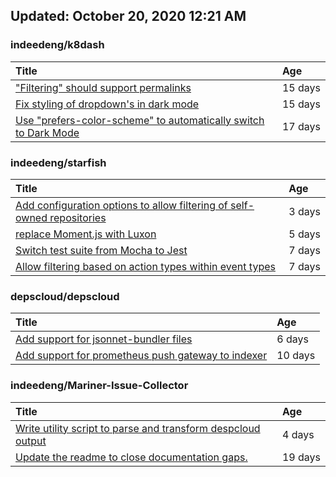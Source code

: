 ## Updated: October 20, 2020 12:21 AM


### indeedeng/k8dash
|**Title**|**Age**|
|:----|:----|
|["Filtering" should support permalinks](https://github.com/indeedeng/k8dash/issues/153)|15&nbsp;days|
|[Fix styling of dropdown's in dark mode](https://github.com/indeedeng/k8dash/issues/152)|15&nbsp;days|
|[Use "prefers-color-scheme" to automatically switch to Dark Mode](https://github.com/indeedeng/k8dash/issues/144)|17&nbsp;days|


### indeedeng/starfish
|**Title**|**Age**|
|:----|:----|
|[Add configuration options to allow filtering of self-owned repositories](https://github.com/indeedeng/starfish/issues/65)|3&nbsp;days|
|[replace Moment.js with Luxon](https://github.com/indeedeng/starfish/issues/60)|5&nbsp;days|
|[Switch test suite from Mocha to Jest](https://github.com/indeedeng/starfish/issues/59)|7&nbsp;days|
|[Allow filtering based on action types within event types](https://github.com/indeedeng/starfish/issues/58)|7&nbsp;days|


### depscloud/depscloud
|**Title**|**Age**|
|:----|:----|
|[Add support for jsonnet-bundler files](https://github.com/depscloud/depscloud/issues/115)|6&nbsp;days|
|[Add support for prometheus push gateway to indexer](https://github.com/depscloud/depscloud/issues/108)|10&nbsp;days|


### indeedeng/Mariner-Issue-Collector
|**Title**|**Age**|
|:----|:----|
|[Write utility script to parse and transform despcloud output](https://github.com/indeedeng/Mariner-Issue-Collector/issues/11)|4&nbsp;days|
|[Update the readme to close documentation gaps.](https://github.com/indeedeng/Mariner-Issue-Collector/issues/2)|19&nbsp;days|